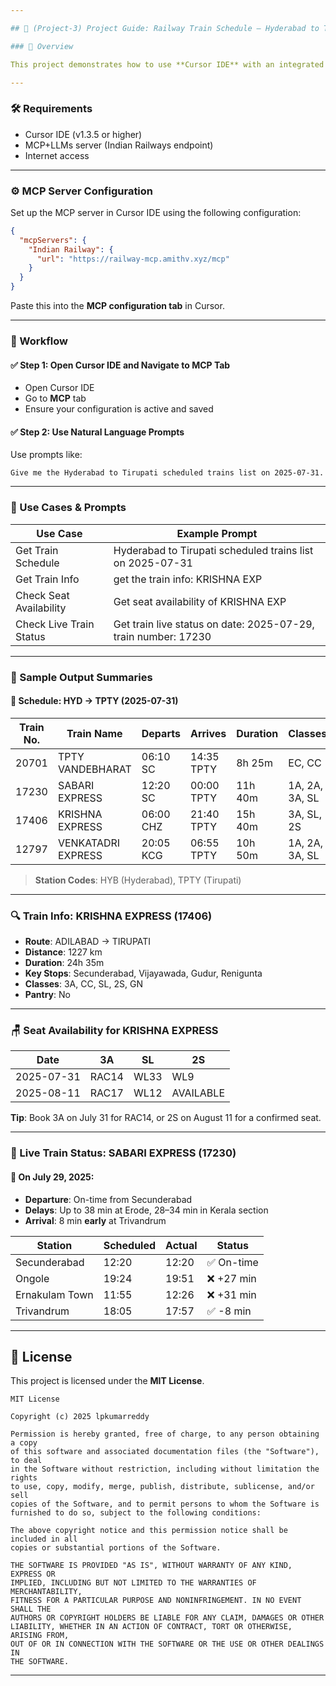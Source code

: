 ```yaml
---

## 📘 (Project-3) Project Guide: Railway Train Schedule – Hyderabad to Tirupati 

### 🚀 Overview

This project demonstrates how to use **Cursor IDE** with an integrated **MCP+LLMs server** to retrieve real-time Indian Railway data using natural language prompts. The focus is on trains between **Hyderabad and Tirupati**, including schedules, seat availability, and live train status.

---
```


### 🛠️ Requirements

* Cursor IDE (v1.3.5 or higher)
* MCP+LLMs server (Indian Railways endpoint)
* Internet access

---

### ⚙️ MCP Server Configuration

Set up the MCP server in Cursor IDE using the following configuration:

```json
{
  "mcpServers": {
    "Indian Railway": {
      "url": "https://railway-mcp.amithv.xyz/mcp"
    }
  }
}
```

Paste this into the **MCP configuration tab** in Cursor.

---

### 🧭 Workflow

#### ✅ Step 1: Open Cursor IDE and Navigate to MCP Tab

* Open Cursor IDE
* Go to **MCP** tab
* Ensure your configuration is active and saved

#### ✅ Step 2: Use Natural Language Prompts

Use prompts like:

```
Give me the Hyderabad to Tirupati scheduled trains list on 2025-07-31.
```

---

### 🧪 Use Cases & Prompts

| Use Case                | Example Prompt                                                 |
| ----------------------- | -------------------------------------------------------------- |
| Get Train Schedule      | Hyderabad to Tirupati scheduled trains list on 2025-07-31      |
| Get Train Info          | get the train info: KRISHNA EXP                                |
| Check Seat Availability | Get seat availability of KRISHNA EXP                           |
| Check Live Train Status | Get train live status on date: 2025-07-29, train number: 17230 |

---

### 🚆 Sample Output Summaries

#### 📅 **Schedule: HYD → TPTY (2025-07-31)**

| Train No. | Train Name         | Departs   | Arrives    | Duration | Classes        | Days   |
| --------- | ------------------ | --------- | ---------- | -------- | -------------- | ------ |
| 20701     | TPTY VANDEBHARAT   | 06:10 SC  | 14:35 TPTY | 8h 25m   | EC, CC         | SMWTFS |
| 17230     | SABARI EXPRESS     | 12:20 SC  | 00:00 TPTY | 11h 40m  | 1A, 2A, 3A, SL | Daily  |
| 17406     | KRISHNA EXPRESS    | 06:00 CHZ | 21:40 TPTY | 15h 40m  | 3A, SL, 2S     | Daily  |
| 12797     | VENKATADRI EXPRESS | 20:05 KCG | 06:55 TPTY | 10h 50m  | 1A, 2A, 3A, SL | Daily  |

> **Station Codes**: HYB (Hyderabad), TPTY (Tirupati)

---

### 🔍 Train Info: **KRISHNA EXPRESS (17406)**

* **Route**: ADILABAD → TIRUPATI
* **Distance**: 1227 km
* **Duration**: 24h 35m
* **Key Stops**: Secunderabad, Vijayawada, Gudur, Renigunta
* **Classes**: 3A, CC, SL, 2S, GN
* **Pantry**: No

---

### 🪑 Seat Availability for KRISHNA EXPRESS

| Date       | 3A    | SL   | 2S        |
| ---------- | ----- | ---- | --------- |
| 2025-07-31 | RAC14 | WL33 | WL9       |
| 2025-08-11 | RAC17 | WL12 | AVAILABLE |

**Tip**: Book 3A on July 31 for RAC14, or 2S on August 11 for a confirmed seat.

---

### 📶 Live Train Status: **SABARI EXPRESS (17230)**

#### 📍 On July 29, 2025:

* **Departure**: On-time from Secunderabad
* **Delays**: Up to 38 min at Erode, 28–34 min in Kerala section
* **Arrival**: 8 min **early** at Trivandrum

| Station        | Scheduled | Actual | Status    |
| -------------- | --------- | ------ | --------- |
| Secunderabad   | 12:20     | 12:20  | ✅ On-time |
| Ongole         | 19:24     | 19:51  | ❌ +27 min |
| Ernakulam Town | 11:55     | 12:26  | ❌ +31 min |
| Trivandrum     | 18:05     | 17:57  | ✅ -8 min  |

---

## 📄 License

This project is licensed under the **MIT License**.

```
MIT License

Copyright (c) 2025 lpkumarreddy

Permission is hereby granted, free of charge, to any person obtaining a copy
of this software and associated documentation files (the "Software"), to deal
in the Software without restriction, including without limitation the rights
to use, copy, modify, merge, publish, distribute, sublicense, and/or sell
copies of the Software, and to permit persons to whom the Software is
furnished to do so, subject to the following conditions:

The above copyright notice and this permission notice shall be included in all
copies or substantial portions of the Software.

THE SOFTWARE IS PROVIDED "AS IS", WITHOUT WARRANTY OF ANY KIND, EXPRESS OR
IMPLIED, INCLUDING BUT NOT LIMITED TO THE WARRANTIES OF MERCHANTABILITY,
FITNESS FOR A PARTICULAR PURPOSE AND NONINFRINGEMENT. IN NO EVENT SHALL THE
AUTHORS OR COPYRIGHT HOLDERS BE LIABLE FOR ANY CLAIM, DAMAGES OR OTHER
LIABILITY, WHETHER IN AN ACTION OF CONTRACT, TORT OR OTHERWISE, ARISING FROM,
OUT OF OR IN CONNECTION WITH THE SOFTWARE OR THE USE OR OTHER DEALINGS IN
THE SOFTWARE.
```

---

